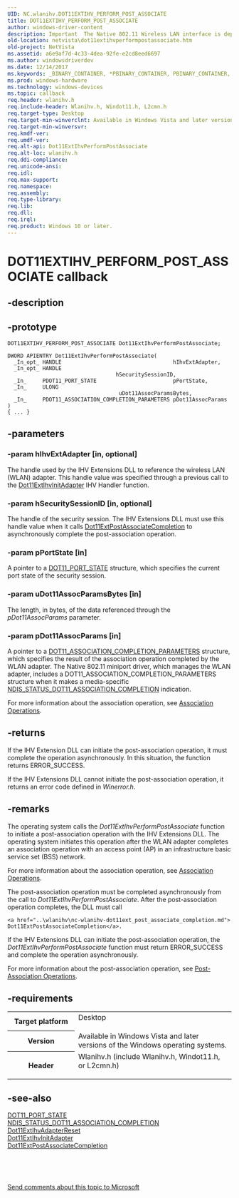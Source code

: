 ```yaml
---
UID: NC.wlanihv.DOT11EXTIHV_PERFORM_POST_ASSOCIATE
title: DOT11EXTIHV_PERFORM_POST_ASSOCIATE
author: windows-driver-content
description: Important  The Native 802.11 Wireless LAN interface is deprecated in Windows 10 and later.
old-location: netvista\dot11extihvperformpostassociate.htm
old-project: NetVista
ms.assetid: a6e9af7d-4c33-4dea-92fe-e2cd8eed6697
ms.author: windowsdriverdev
ms.date: 12/14/2017
ms.keywords: _BINARY_CONTAINER, *PBINARY_CONTAINER, PBINARY_CONTAINER, BINARY_CONTAINER
ms.prod: windows-hardware
ms.technology: windows-devices
ms.topic: callback
req.header: wlanihv.h
req.include-header: Wlanihv.h, Windot11.h, L2cmn.h
req.target-type: Desktop
req.target-min-winverclnt: Available in Windows Vista and later versions of the Windows operating   systems.
req.target-min-winversvr: 
req.kmdf-ver: 
req.umdf-ver: 
req.alt-api: Dot11ExtIhvPerformPostAssociate
req.alt-loc: wlanihv.h
req.ddi-compliance: 
req.unicode-ansi: 
req.idl: 
req.max-support: 
req.namespace: 
req.assembly: 
req.type-library: 
req.lib: 
req.dll: 
req.irql: 
req.product: Windows 10 or later.
---
```


# DOT11EXTIHV_PERFORM_POST_ASSOCIATE callback



## -description

## -prototype

````
DOT11EXTIHV_PERFORM_POST_ASSOCIATE Dot11ExtIhvPerformPostAssociate;

DWORD APIENTRY Dot11ExtIhvPerformPostAssociate(
  _In_opt_ HANDLE                                   hIhvExtAdapter,
  _In_opt_ HANDLE                                   hSecuritySessionID,
  _In_     PDOT11_PORT_STATE                        pPortState,
  _In_     ULONG                                    uDot11AssocParamsBytes,
  _In_     PDOT11_ASSOCIATION_COMPLETION_PARAMETERS pDot11AssocParams
)
{ ... }
````


## -parameters

### -param hIhvExtAdapter [in, optional]

The handle used by the IHV Extensions DLL to reference the wireless LAN (WLAN) adapter. This
     handle value was specified through a previous call to the 
     <a href="..\wlanihv\nc-wlanihv-dot11extihv_init_adapter.md">Dot11ExtIhvInitAdapter</a> IHV
     Handler function.


### -param hSecuritySessionID [in, optional]

The handle of the security session. The IHV Extensions DLL must use this handle value when it
     calls 
     <a href="..\wlanihv\nc-wlanihv-dot11ext_post_associate_completion.md">
     Dot11ExtPostAssociateCompletion</a> to asynchronously complete the post-association operation.


### -param pPortState [in]

A pointer to a 
     <a href="netvista.dot11_port_state">DOT11_PORT_STATE</a> structure, which
     specifies the current port state of the security session.


### -param uDot11AssocParamsBytes [in]

The length, in bytes, of the data referenced through the 
     <i>pDot11AssocParams</i> parameter.


### -param pDot11AssocParams [in]

A pointer to a 
     <a href="..\windot11\ns-windot11-dot11_association_completion_parameters.md">
     DOT11_ASSOCIATION_COMPLETION_PARAMETERS</a> structure, which specifies the result of the association
     operation completed by the WLAN adapter. The Native 802.11 miniport driver, which manages the WLAN
     adapter, includes a DOT11_ASSOCIATION_COMPLETION_PARAMETERS structure when it makes a media-specific 
     <a href="netvista.ndis_status_dot11_association_completion">
     NDIS_STATUS_DOT11_ASSOCIATION_COMPLETION</a> indication.
     

For more information about the association operation, see 
     <a href="netvista.association_operations">Association Operations</a>.


## -returns
If the IHV Extension DLL can initiate the post-association operation, it must complete the operation
      asynchronously. In this situation, the function returns ERROR_SUCCESS.

If the IHV Extensions DLL cannot initiate the post-association operation, it returns an error code
      defined in 
      <i>Winerror.h</i>.


## -remarks
The operating system calls the 
    <i>Dot11ExtIhvPerformPostAssociate</i> function to initiate a post-association operation with the IHV
    Extensions DLL. The operating system initiates this operation after the WLAN adapter completes an
    association operation with an access point (AP) in an infrastructure basic service set (BSS) network.

For more information about the association operation, see 
    <a href="netvista.association_operations">Association Operations</a>.

The post-association operation must be completed asynchronously from the call to 
    <i>Dot11ExtIhvPerformPostAssociate</i>. After the post-association operation completes, the DLL must call
    
    <a href="..\wlanihv\nc-wlanihv-dot11ext_post_associate_completion.md">
    Dot11ExtPostAssociateCompletion</a>.

If the IHV Extensions DLL can initiate the post-association operation, the 
    <i>Dot11ExtIhvPerformPostAssociate</i> function must return ERROR_SUCCESS and complete the operation
    asynchronously.

For more information about the post-association operation, see 
    <a href="netvista.post_association_operations">Post-Association Operations</a>.


## -requirements
<table>
<tr>
<th width="30%">
Target platform

</th>
<td width="70%">
<dl>
<dt>Desktop</dt>
</dl>
</td>
</tr>
<tr>
<th width="30%">
Version

</th>
<td width="70%">
Available in Windows Vista and later versions of the Windows operating
   systems.

</td>
</tr>
<tr>
<th width="30%">
Header

</th>
<td width="70%">
<dl>
<dt>Wlanihv.h (include Wlanihv.h, Windot11.h, or L2cmn.h)</dt>
</dl>
</td>
</tr>
</table>

## -see-also
<dl>
<dt>
<a href="netvista.dot11_port_state">DOT11_PORT_STATE</a>
</dt>
<dt>
<a href="netvista.ndis_status_dot11_association_completion">
   NDIS_STATUS_DOT11_ASSOCIATION_COMPLETION</a>
</dt>
<dt>
<a href="..\wlanihv\nc-wlanihv-dot11extihv_adapter_reset.md">Dot11ExtIhvAdapterReset</a>
</dt>
<dt>
<a href="..\wlanihv\nc-wlanihv-dot11extihv_init_adapter.md">Dot11ExtIhvInitAdapter</a>
</dt>
<dt>
<a href="..\wlanihv\nc-wlanihv-dot11ext_post_associate_completion.md">
   Dot11ExtPostAssociateCompletion</a>
</dt>
</dl>
 

 

<a href="mailto:wsddocfb@microsoft.com?subject=Documentation%20feedback [NetVista\netvista]:%20DOT11EXTIHV_PERFORM_POST_ASSOCIATE callback function%20 RELEASE:%20(12/14/2017)&amp;body=%0A%0APRIVACY STATEMENT%0A%0AWe use your feedback to improve the documentation. We don't use your email address for any other purpose, and we'll remove your email address from our system after the issue that you're reporting is fixed. While we're working to fix this issue, we might send you an email message to ask for more info. Later, we might also send you an email message to let you know that we've addressed your feedback.%0A%0AFor more info about Microsoft's privacy policy, see http://privacy.microsoft.com/en-us/default.aspx." title="Send comments about this topic to Microsoft">Send comments about this topic to Microsoft</a>

